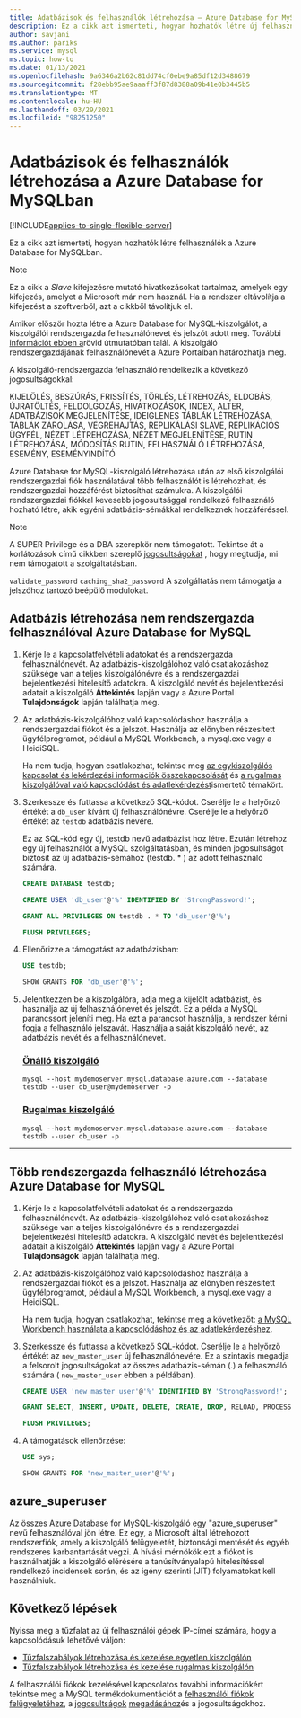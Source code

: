 ```yaml
---
title: Adatbázisok és felhasználók létrehozása – Azure Database for MySQL
description: Ez a cikk azt ismerteti, hogyan hozhatók létre új felhasználói fiókok Azure Database for MySQL-kiszolgálóval való kommunikációhoz.
author: savjani
ms.author: pariks
ms.service: mysql
ms.topic: how-to
ms.date: 01/13/2021
ms.openlocfilehash: 9a6346a2b62c81dd74cf0ebe9a85df12d3488679
ms.sourcegitcommit: f28ebb95ae9aaaff3f87d8388a09b41e0b3445b5
ms.translationtype: MT
ms.contentlocale: hu-HU
ms.lasthandoff: 03/29/2021
ms.locfileid: "98251250"
---
```

# <a name="create-databases-and-users-in-azure-database-for-mysql"></a>Adatbázisok és felhasználók létrehozása a Azure Database for MySQLban

[!INCLUDE[applies-to-single-flexible-server](includes/applies-to-single-flexible-server.md)]

Ez a cikk azt ismerteti, hogyan hozhatók létre felhasználók a Azure Database for MySQLban.

> [!NOTE]
> Ez a cikk a _Slave_ kifejezésre mutató hivatkozásokat tartalmaz, amelyek egy kifejezés, amelyet a Microsoft már nem használ. Ha a rendszer eltávolítja a kifejezést a szoftverből, azt a cikkből távolítjuk el.
>

Amikor először hozta létre a Azure Database for MySQL-kiszolgálót, a kiszolgálói rendszergazda felhasználónevet és jelszót adott meg. További [információt ebben a](quickstart-create-mysql-server-database-using-azure-portal.md)rövid útmutatóban talál. A kiszolgáló rendszergazdájának felhasználónevét a Azure Portalban határozhatja meg.

A kiszolgáló-rendszergazda felhasználó rendelkezik a következő jogosultságokkal:

   KIJELÖLÉS, BESZÚRÁS, FRISSÍTÉS, TÖRLÉS, LÉTREHOZÁS, ELDOBÁS, ÚJRATÖLTÉS, FELDOLGOZÁS, HIVATKOZÁSOK, INDEX, ALTER, ADATBÁZISOK MEGJELENÍTÉSE, IDEIGLENES TÁBLÁK LÉTREHOZÁSA, TÁBLÁK ZÁROLÁSA, VÉGREHAJTÁS, REPLIKÁLÁSI SLAVE, REPLIKÁCIÓS ÜGYFÉL, NÉZET LÉTREHOZÁSA, NÉZET MEGJELENÍTÉSE, RUTIN LÉTREHOZÁSA, MÓDOSÍTÁS RUTIN, FELHASZNÁLÓ LÉTREHOZÁSA, ESEMÉNY, ESEMÉNYINDÍTÓ

Azure Database for MySQL-kiszolgáló létrehozása után az első kiszolgálói rendszergazdai fiók használatával több felhasználót is létrehozhat, és rendszergazdai hozzáférést biztosíthat számukra. A kiszolgálói rendszergazdai fiókkal kevesebb jogosultsággal rendelkező felhasználó hozható létre, akik egyéni adatbázis-sémákkal rendelkeznek hozzáféréssel.

> [!NOTE]
> A SUPER Privilege és a DBA szerepkör nem támogatott. Tekintse át a korlátozások című cikkben szereplő [jogosultságokat](concepts-limits.md#privileges--data-manipulation-support) , hogy megtudja, mi nem támogatott a szolgáltatásban.
>
> `validate_password` `caching_sha2_password` A szolgáltatás nem támogatja a jelszóhoz tartozó beépülő modulokat.

## <a name="to-create-a-database-with-a-non-admin-user-in-azure-database-for-mysql"></a>Adatbázis létrehozása nem rendszergazda felhasználóval Azure Database for MySQL

1. Kérje le a kapcsolatfelvételi adatokat és a rendszergazda felhasználónevét.
   Az adatbázis-kiszolgálóhoz való csatlakozáshoz szüksége van a teljes kiszolgálónévre és a rendszergazdai bejelentkezési hitelesítő adatokra. A kiszolgáló nevét és bejelentkezési adatait a kiszolgáló **Áttekintés** lapján vagy a Azure Portal **Tulajdonságok** lapján találhatja meg.

2. Az adatbázis-kiszolgálóhoz való kapcsolódáshoz használja a rendszergazdai fiókot és a jelszót. Használja az előnyben részesített ügyfélprogramot, például a MySQL Workbench, a mysql.exe vagy a HeidiSQL.

   Ha nem tudja, hogyan csatlakozhat, tekintse meg [az egykiszolgálós kapcsolat és lekérdezési információk összekapcsolását](./connect-workbench.md) és [a rugalmas kiszolgálóval való kapcsolódást és adatlekérdezést](./flexible-server/connect-workbench.md)ismertető témakört.

3. Szerkessze és futtassa a következő SQL-kódot. Cserélje le a helyőrző értékét a `db_user` kívánt új felhasználónévre. Cserélje le a helyőrző értékét az `testdb` adatbázis nevére.

   Ez az SQL-kód egy új, testdb nevű adatbázist hoz létre. Ezután létrehoz egy új felhasználót a MySQL szolgáltatásban, és minden jogosultságot biztosít az új adatbázis-sémához (testdb. \* ) az adott felhasználó számára.

   ```sql
   CREATE DATABASE testdb;

   CREATE USER 'db_user'@'%' IDENTIFIED BY 'StrongPassword!';

   GRANT ALL PRIVILEGES ON testdb . * TO 'db_user'@'%';

   FLUSH PRIVILEGES;
   ```

4. Ellenőrizze a támogatást az adatbázisban:

   ```sql
   USE testdb;

   SHOW GRANTS FOR 'db_user'@'%';
   ```

5. Jelentkezzen be a kiszolgálóra, adja meg a kijelölt adatbázist, és használja az új felhasználónevet és jelszót. Ez a példa a MySQL parancssort jeleníti meg. Ha ezt a parancsot használja, a rendszer kérni fogja a felhasználó jelszavát. Használja a saját kiszolgáló nevét, az adatbázis nevét és a felhasználónevet.

   ### <a name="single-server"></a>[Önálló kiszolgáló](#tab/single-server)

   ```azurecli-interactive
   mysql --host mydemoserver.mysql.database.azure.com --database testdb --user db_user@mydemoserver -p
   ```

   ### <a name="flexible-server"></a>[Rugalmas kiszolgáló](#tab/flexible-server)

   ```azurecli-interactive
   mysql --host mydemoserver.mysql.database.azure.com --database testdb --user db_user -p
   ```
 ---

## <a name="to-create-more-admin-users-in-azure-database-for-mysql"></a>Több rendszergazda felhasználó létrehozása Azure Database for MySQL

1. Kérje le a kapcsolatfelvételi adatokat és a rendszergazda felhasználónevét.
   Az adatbázis-kiszolgálóhoz való csatlakozáshoz szüksége van a teljes kiszolgálónévre és a rendszergazdai bejelentkezési hitelesítő adatokra. A kiszolgáló nevét és bejelentkezési adatait a kiszolgáló **Áttekintés** lapján vagy a Azure Portal **Tulajdonságok** lapján találhatja meg.

2. Az adatbázis-kiszolgálóhoz való kapcsolódáshoz használja a rendszergazdai fiókot és a jelszót. Használja az előnyben részesített ügyfélprogramot, például a MySQL Workbench, a mysql.exe vagy a HeidiSQL.

   Ha nem tudja, hogyan csatlakozhat, tekintse meg a következőt: [a MySQL Workbench használata a kapcsolódáshoz és az adatlekérdezéshez](./connect-workbench.md).

3. Szerkessze és futtassa a következő SQL-kódot. Cserélje le a helyőrző értékét az `new_master_user` új felhasználónevére. Ez a szintaxis megadja a felsorolt jogosultságokat az összes adatbázis-sémán (*.*) a felhasználó számára ( `new_master_user` ebben a példában).

   ```sql
   CREATE USER 'new_master_user'@'%' IDENTIFIED BY 'StrongPassword!';

   GRANT SELECT, INSERT, UPDATE, DELETE, CREATE, DROP, RELOAD, PROCESS, REFERENCES, INDEX, ALTER, SHOW DATABASES, CREATE TEMPORARY TABLES, LOCK TABLES, EXECUTE, REPLICATION SLAVE, REPLICATION CLIENT, CREATE VIEW, SHOW VIEW, CREATE ROUTINE, ALTER ROUTINE, CREATE USER, EVENT, TRIGGER ON *.* TO 'new_master_user'@'%' WITH GRANT OPTION;

   FLUSH PRIVILEGES;
   ```

4. A támogatások ellenőrzése:

   ```sql
   USE sys;

   SHOW GRANTS FOR 'new_master_user'@'%';
   ```

## <a name="azure_superuser"></a>azure_superuser

Az összes Azure Database for MySQL-kiszolgáló egy "azure_superuser" nevű felhasználóval jön létre. Ez egy, a Microsoft által létrehozott rendszerfiók, amely a kiszolgáló felügyeletét, biztonsági mentését és egyéb rendszeres karbantartását végzi. A hívási mérnökök ezt a fiókot is használhatják a kiszolgáló elérésére a tanúsítványalapú hitelesítéssel rendelkező incidensek során, és az igény szerinti (JIT) folyamatokat kell használniuk.

## <a name="next-steps"></a>Következő lépések

Nyissa meg a tűzfalat az új felhasználói gépek IP-címei számára, hogy a kapcsolódásuk lehetővé váljon:

* [Tűzfalszabályok létrehozása és kezelése egyetlen kiszolgálón](howto-manage-firewall-using-portal.md)
* [Tűzfalszabályok létrehozása és kezelése rugalmas kiszolgálón](flexible-server/how-to-connect-tls-ssl.md)

A felhasználói fiókok kezelésével kapcsolatos további információkért tekintse meg a MySQL termékdokumentációt a [felhasználói fiókok felügyeletéhez](https://dev.mysql.com/doc/refman/5.7/en/access-control.html), a [jogosultságok](https://dev.mysql.com/doc/refman/5.7/en/privileges-provided.html) [megadásához](https://dev.mysql.com/doc/refman/5.7/en/grant.html)és a jogosultságokhoz.
